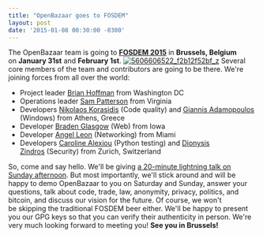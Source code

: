 ```yaml
---
title: "OpenBazaar goes to FOSDEM" 
layout: post
date: '2015-01-08 00:30:00 -0300'
---
```

        
The OpenBazaar team is going to [**FOSDEM 2015**](https://fosdem.org/2015/) in **Brussels, Belgium** on **January 31st** and **February 1st**. [![5606606522_f2b12f52bf_z](https://blog.openbazaar.org/wp-content/uploads/2015/01/5606606522_f2b12f52bf_z.jpg)](https://blog.openbazaar.org/wp-content/uploads/2015/01/5606606522_f2b12f52bf_z.jpg) Several core members of the team and contributors are going to be there. We're joining forces from all over the world:

*   Project leader [Brian Hoffman](https://github.com/hoffmabc) from Washington DC
*   Operations leader [Sam Patterson](https://onename.io/sampatt) from Virginia
*   Developers [Nikolaos Korasidis](https://github.com/renelvon) (Code quality) and [Giannis Adamopoulos](https://github.com/yagoulas) (Windows) from Athens, Greece
*   Developer [Braden Glasgow](https://github.com/bglassy) (Web) from Iowa
*   Developer [Angel Leon](https://twitter.com/gubatron) (Networking) from Miami
*   Developers [Caroline Alexiou](https://github.com/carolinux) (Python testing) and [Dionysis Zindros](https://github.com/dionyziz) (Security) from Zurich, Switzerland

So, come and say hello. We'll be giving [a 20-minute lightning talk on Sunday afternoon](https://fosdem.org/2015/schedule/event/openbazaar/). But most importantly, we'll stick around and will be happy to demo OpenBazaar to you on Saturday and Sunday, answer your questions, talk about code, trade, law, anonymity, privacy, politics, and bitcoin, and discuss our vision for the future. Of course, we won't be skipping the traditional FOSDEM beer either. We'll be happy to present you our GPG keys so that you can verify their authenticity in person. We're very much looking forward to meeting you! **See you in Brussels!**